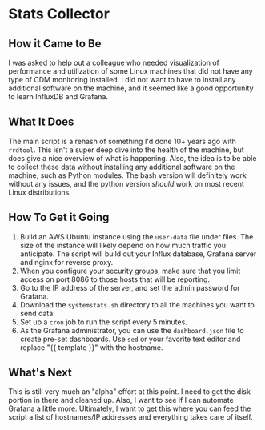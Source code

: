 # Stats Collector

## How it Came to Be
I was asked to help out a colleague who needed visualization of performance and utilization of some Linux machines that did not have any type of CDM monitoring installed.  I did not want to have to install any additional software on the machine, and it seemed like a good opportunity to learn InfluxDB and Grafana.

## What It Does
The main script is a rehash of something I'd done 10+ years ago with `rrdtool`.  This isn't a super deep dive into the health of the machine, but does give a nice overview of what is happening.  Also, the idea is to be able to collect these data without installing any additional software on the machine, such as Python modules.  The bash version will definitely work without any issues, and the python version _should_ work on most recent Linux distributions.

## How To Get it Going
1. Build an AWS Ubuntu instance using the `user-data` file under files.  The size of the instance will likely depend on how much traffic you anticipate.  The script will build out your Influx database, Grafana server and nginx for reverse proxy.
2. When you configure your security groups, make sure that you limit access on port 8086 to those hosts that will be reporting.
3. Go to the IP address of the server, and set the admin password for Grafana.
4. Download the `systemstats.sh` directory to all the machines you want to send data.
5. Set up a `cron` job to run the script every 5 minutes.
6. As the Grafana administrator, you can use the `dashboard.json` file to create pre-set dashboards.  Use `sed` or your favorite text editor and replace "{{ template }}" with the hostname.

## What's Next
This is still very much an "alpha" effort at this point.  I need to get the disk portion in there and cleaned up.  Also, I want to see if I can automate Grafana a little more. Ultimately, I want to get this where you can feed the script a list of hostnames/IP addresses and everything takes care of itself.
